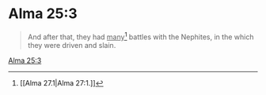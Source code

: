 # Alma 25:3

> And after that, they had <u>many</u>[^a] battles with the Nephites, in the which they were driven and slain.

[Alma 25:3](https://www.churchofjesuschrist.org/study/scriptures/bofm/alma/25?lang=eng&id=p3#p3)


[^a]: [[Alma 27.1|Alma 27:1.]]
